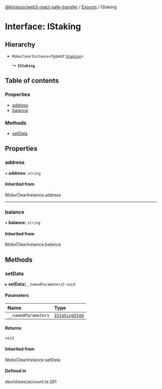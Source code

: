[@kiroboio/web3-react-safe-transfer](../README.md) / [Exports](../modules.md) / IStaking

# Interface: IStaking

## Hierarchy

- `MobxClearInstance`<typeof [`Staking`](../modules.md#staking)\>

  ↳ **`IStaking`**

## Table of contents

### Properties

- [address](IStaking.md#address)
- [balance](IStaking.md#balance)

### Methods

- [setData](IStaking.md#setdata)

## Properties

### address

• **address**: `string`

#### Inherited from

MobxClearInstance.address

___

### balance

• **balance**: `string`

#### Inherited from

MobxClearInstance.balance

## Methods

### setData

▸ **setData**(`__namedParameters`): `void`

#### Parameters

| Name | Type |
| :------ | :------ |
| `__namedParameters` | [`IStakingItem`](IStakingItem.md) |

#### Returns

`void`

#### Inherited from

MobxClearInstance.setData

#### Defined in

dev/stores/account.ts:281
